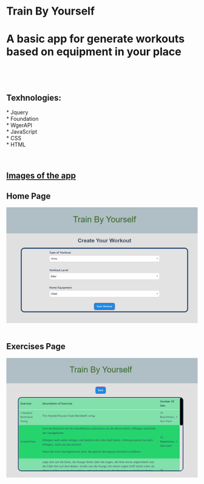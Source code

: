 <h1> Train By Yourself <h1>

<p>A basic app for generate workouts based on equipment in your place</p>
<br>
<h2>Texhnologies:</h2>
<p>
* Jquery
<br>
* Foundation
<br>
* WgerAPI
<br>
* JavaScript
<br>
* CSS
<br>
* HTML
<br>
</p>
<br>
<h2><u>Images of the app</u></h2>
<h2>Home Page</h2>
<img src="./images/home.PNG"></img>
<br><br>
<h2>Exercises Page</h2>
<img src="./images/exercises.PNG"></img>

